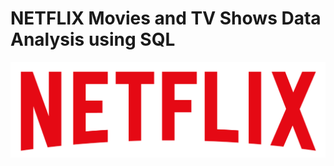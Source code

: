 # NETFLIX Movies and TV Shows Data Analysis using SQL

![NETFLIX_Logo](https://github.com/mahfuzurrahmanst/netflix_sql_project/blob/main/logo.png)

